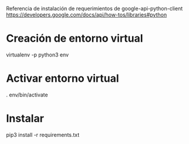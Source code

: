 Referencia de instalación de requerimientos de google-api-python-client
https://developers.google.com/docs/api/how-tos/libraries#python


Creación de entorno virtual
===========================
virtualenv -p python3 env

Activar entorno virtual
=======================
. env/bin/activate

Instalar
========
pip3 install -r requirements.txt
